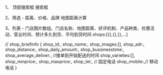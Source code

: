 1、 顶部搜索框
搜索框

2、筛选  - 距离、价格、品牌
地图距离计算

3、列表  - 门店图片数组、门店名称、地图距离、好评机制、产品种类、优惠活动、营业时间、预计多久到货、平均到货时间
shops:[{},{},{},...]

// shop_briefinfo
{
shop_id:,
shop_name:,
shop_images:[],
shop_adr:,
shop_distance:,
shop_daily_amount:,
shop_bussinesstime:,
shop_average_deliver:, //接单到开始配送的时间
shop_varieties:[],
shop_minprice:,
shop_maxprice:,
shop_tel:, // 固定电话
shop_mobile:,// 移动电话
}
